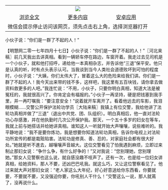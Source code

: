 

<table>
  <tr>
    <td align="center" colspan="3">
      <a href="https://github.com/ogate/ogate/blob/master/README.md"><img src="https://cloud.githubusercontent.com/assets/11880933/13434984/f430fae2-e012-11e5-814f-c2df1e82b247.jpg"/></a>
    </td>
  </tr>
  <tr>
    <td align="center">
      <a href="https://s3.ap-south-1.amazonaws.com/ogatem/oGate.htm?c817795&from=oNote">浏览全文</a>
    </td>
    <td align="center">
      <a href="https://s3.ap-south-1.amazonaws.com/ogatem/oGate.htm?from=oNote">更多内容</a>
    </td>
    <td align="center">
      <a href="https://raw.githubusercontent.com/ogate/up/master/ogate.apk">安卓应用</a>
    </td>
  </tr>
  <tr>
    <td align="center" colspan="3">
      微信会提示停止访问该网页，须先点击右上角，选择浏览器打开
    </td>
  </tr>
</table>    


小伙子说：“你们是一群了不起的人！”







【明慧网二零一七年四月十七日】小伙子说：“你们是一群了不起的人！”〖河北来稿〗前几天我出去讲真相。看到一辆轿车停在路边，车窗开着。我走过去见司机是一个小伙子，就和他打招呼，递给他一本真相杂志，并告诉他“三退”保平安。他只是认真的听，时有点头表示认可。当我谈到当今人类社会道德败坏到可怕的程度时，小伙子说：“大姨，你们太伟大了，冒着这么大的危险来给我们讲。你们是一群了不起的人！我今天出来带的钱不多，这样吧，我这里有五百块钱，请你拿去做资料救更多的人吧。”我连忙说：“不用，小伙子，只要你明白真相，知道大法是被冤枉的，我就很高兴了。你肯定会有福报的。”小伙子一再坚持，硬是把钱塞到我手里，并一再叮嘱我：“要注意安全！”说着就开车离开了。看着他远去的车影，我泪眼模糊……交警公开保护法轮功学员〖大陆来稿〗我镇上有位交警，我给他讲了法轮功真相并做了“三退”（退出中共党、团、队组织）。明白真相后，他一直对法轮功心存感激，并在他执勤时几次公开保护我。那天，一个五十多岁的妇女在等车，我就上前与她搭话并给她讲真相。谁知这人一听就开始大声嚷嚷，说些难听的。我平静地说：“我不是要你炼功，我是想要你知道法轮功真相，告诉你电视上对法轮功所宣传的都是栽赃陷害。法轮功是修真、善、忍的，对家庭社会都有很大好处。”她就是听不進去，越嚷嚷声音越大。这位交警看见了怕我遇到麻烦，立即过来制止那妇女说：“争什么争，有什么好争的！”又对我说：“您别理她，您别理她。”那女人见警察也这么说，就自感没趣不吱声了。还有一次，也是给一位妇女讲真相，给她资料，那人不要，还凶巴巴吼我。就这么巧，又让这位警察看见了。他过来就大声对那妇女说：“老人家这么大年纪，好心好意送给你东西看，你要就要，不要就不要，又没强迫你要，你吼别人干什么！”交警这么一说，那人就蔫了，没再说什么。


